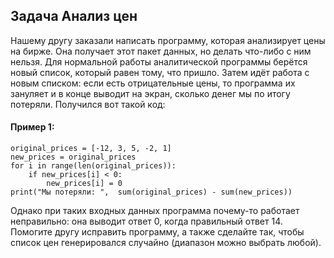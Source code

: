 ## Задача Анализ цен
Нашему другу заказали написать программу, которая анализирует цены на бирже. 
Она получает этот пакет данных, но делать что-либо с ним нельзя. 
Для нормальной работы аналитической программы берётся новый список, который равен тому, что пришло. 
Затем идёт работа с новым списком: если есть отрицательные цены, то программа их зануляет и в конце 
выводит на экран, сколько денег мы по итогу потеряли. Получился вот такой код:


#### Пример 1:
```
original_prices = [-12, 3, 5, -2, 1]
new_prices = original_prices
for i in range(len(original_prices)):
    if new_prices[i] < 0:
        new_prices[i] = 0
print("Мы потеряли: ",  sum(original_prices) - sum(new_prices))

```
Однако при таких входных данных программа почему-то работает неправильно: она выводит ответ 0, 
когда правильный ответ 14. Помогите другу исправить программу, а также сделайте так, чтобы список 
цен генерировался случайно (диапазон можно выбрать любой).

